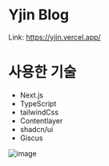 # Yjin Blog
Link: https://yjin.vercel.app/

# 사용한 기술
* Next.js
* TypeScript
* tailwindCss
* Contentlayer
* shadcn/ui
* Giscus
  
![image](https://github.com/cyd5538/Yjin-blog/assets/91642972/d9d5ea12-6c9e-487b-9d52-23249e7a188e)
